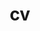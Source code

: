 ---
layout: cv
permalink: /cv/
title: cv
nav: true
nav_order: 4
cv_pdf: cv.pdf
resume_pdf: resume.pdf
---